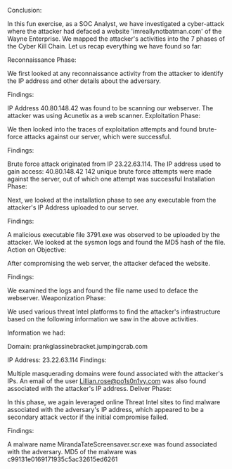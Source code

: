 Conclusion:

In this fun exercise, as a SOC Analyst, we have investigated a cyber-attack where the attacker had defaced a website 'imreallynotbatman.com' of the Wayne Enterprise. We mapped the attacker's activities into the 7 phases of the Cyber Kill Chain. Let us recap everything we have found so far:

Reconnaissance Phase:

We first looked at any reconnaissance activity from the attacker to identify the IP address and other details about the adversary.

Findings:

IP Address 40.80.148.42 was found to be scanning our webserver.
The attacker was using Acunetix as a web scanner.
Exploitation Phase:

We then looked into the traces of exploitation attempts and found brute-force attacks against our server, which were successful.

Findings:

Brute force attack originated from IP 23.22.63.114.
The IP address used to gain access: 40.80.148.42
142 unique brute force attempts were made against the server, out of which one attempt was successful
Installation Phase:

Next, we looked at the installation phase to see any executable from the attacker's IP Address uploaded to our server.

Findings:

A malicious executable file 3791.exe was observed to be uploaded by the attacker.
We looked at the sysmon logs and found the MD5 hash of the file.
Action on Objective:

After compromising the web server, the attacker defaced the website.

Findings:

We examined the logs and found the file name used to deface the webserver.
Weaponization Phase:

We used various threat Intel platforms to find the attacker's infrastructure based on the following information we saw in the above activities.

Information we had:

Domain: prankglassinebracket.jumpingcrab.com

IP Address: 23.22.63.114
Findings:

Multiple masquerading domains were found associated with the attacker's IPs.
An email of the user Lillian.rose@po1s0n1vy.com was also found associated with the attacker's IP address.
Deliver Phase:

In this phase, we again leveraged online Threat Intel sites to find malware associated with the adversary's IP address, which appeared to be a secondary attack vector if the initial compromise failed.

Findings:

A malware name MirandaTateScreensaver.scr.exe was found associated with the adversary.
MD5 of the malware was c99131e0169171935c5ac32615ed6261
